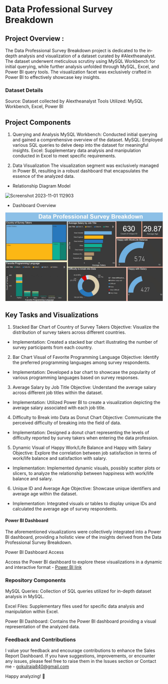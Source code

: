# Data Professional Survey Breakdown

## Project Overview : 

The Data Professional Survey Breakdown project is dedicated to the in-depth analysis and visualization of a dataset curated by #Alextheanalyst. The dataset underwent meticulous scrutiny using MySQL Workbench for initial querying, while further analysis unfolded through MySQL, Excel, and Power BI query tools. The visualization facet was exclusively crafted in Power BI to effectively showcase key insights.

### Dataset Details
Source: Dataset collected by Alextheanalyst
Tools Utilized: MySQL Workbench, Excel, Power BI

## Project Components

1. Querying and Analysis
MySQL Workbench: Conducted initial querying and gained a comprehensive overview of the dataset.
MySQL: Employed various SQL queries to delve deep into the dataset for meaningful insights.
Excel: Supplementary data analysis and manipulation conducted in Excel to meet specific requirements.

2. Data Visualization
The visualization segment was exclusively managed in Power BI, resulting in a robust dashboard that encapsulates the essence of the analyzed data.

- Relationship Diagram Model 
<img width="532" alt="Screenshot 2023-11-01 112903" src="https://github.com/Sudhanshu1st/powerbi-dataprofessional/assets/109865453/65c9d99f-ecc1-4a1d-a2c5-98ce2ece5d66">

- Dashboard Overview
<img width="509" alt="Screenshot 2023-11-01 112947" src="https://raw.githubusercontent.com/Gokul-Raja84/Power-BI-Interactive-Dashboard-Projects/main/Data%20Professional%20Survey/Data%20Profession%20Analysis%20Dashboard.jpg">

## Key Tasks and Visualizations

1. Stacked Bar Chart of Country of Survey Takers
Objective: Visualize the distribution of survey takers across different countries.
- Implementation: Created a stacked bar chart illustrating the number of survey participants from each country.

2. Bar Chart Visual of Favorite Programming Language
Objective: Identify the preferred programming languages among survey respondents.
- Implementation: Developed a bar chart to showcase the popularity of various programming languages based on survey responses.

3. Average Salary by Job Title
Objective: Understand the average salary across different job titles within the dataset.
- Implementation: Utilized Power BI to create a visualization depicting the average salary associated with each job title.

4. Difficulty to Break into Data as Donut Chart
Objective: Communicate the perceived difficulty of breaking into the field of data.
- Implementation: Designed a donut chart representing the levels of difficulty reported by survey takers when entering the data profession.

5. Dynamic Visual of Happy Work/Life Balance and Happy with Salary
Objective: Explore the correlation between job satisfaction in terms of work/life balance and satisfaction with salary.
- Implementation: Implemented dynamic visuals, possibly scatter plots or slicers, to analyze the relationship between happiness with work/life balance and salary.

6. Unique ID and Average Age
Objective: Showcase unique identifiers and average age within the dataset.
- Implementation: Integrated visuals or tables to display unique IDs and calculated the average age of survey respondents.

#### Power BI Dashboard
The aforementioned visualizations were collectively integrated into a Power BI dashboard, providing a holistic view of the insights derived from the Data Professional Survey Breakdown.

Power BI Dashboard Access

Access the Power BI dashboard to explore these visualizations in a dynamic and interactive format - [Power BI link]( https://app.powerbi.com/groups/me/reports/f6a7dcdc-f1c0-4cfb-a062-3584c78ecc13/ReportSection?experience=power-bi)

### Repository Components

MySQL Queries: Collection of SQL queries utilized for in-depth dataset analysis in MySQL.

Excel Files: Supplementary files used for specific data analysis and manipulation within Excel.

Power BI Dashboard: Contains the Power BI dashboard providing a visual representation of the analyzed data.


### Feedback and Contributions

I value your feedback and encourage contributions to enhance the Sales Report Dashboard. If you have suggestions, improvements, or encounter any issues, please feel free to raise them in the Issues section or Contact me - gokulraja840@gmail.com

Happy analyzing! 🚀
